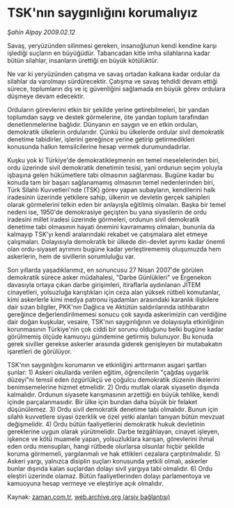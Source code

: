 # TSK'nın saygınlığını korumalıyız

*Şahin Alpay 2009.02.12*

<tr><td class="metin" colspan="2" style="padding-top: 20px; padding-left: 5px; padding-right: 10px;">Savaş, yeryüzünden silinmesi gereken, insanoğlunun kendi kendine karşı işlediği suçların en büyüğüdür. Tabancadan kitle imha silahlarına kadar bütün silahlar, insanların ürettiği en büyük kötülüktür.</td></tr><tr><td class="metin" colspan="2" style="padding-top: 20px; padding-left: 5px; padding-right: 10px;"><p> Ne var ki yeryüzünden çatışma ve savaş ortadan kalkana kadar ordular da silahlar da varolmayı sürdürecektir. Çatışma ve savaş tehdidi devam ettiği sürece, toplumların dış ve iç güvenliğini sağlamada en büyük görev ordulara düşmeye devam edecektir. 
<p>Orduların görevlerini etkin bir şekilde yerine getirebilmeleri, bir yandan toplumdan saygı ve destek görmelerine, öte yandan toplum tarafından denetlenmelerine bağlıdır. Dünyanın en saygın ve en etkin orduları, demokratik ülkelerin ordularıdır. Çünkü bu ülkelerde ordular sivil demokratik denetime tabidirler, işlerini gereğince yerine getirip getirmedikleri konusunda halkın temsilcilerine hesap vermek durumundadırlar.
<p>Kuşku yok ki Türkiye'de demokratikleşmenin en temel meselelerinden biri, ordu üzerinde sivil demokratik denetimin tesisi, yani ordunun seçim yoluyla işbaşına gelen hükümetlere tabi olmasının sağlanması. Bugüne kadar bu konuda tam bir başarı sağlanamamış olmasının temel nedenlerinden biri, Türk Silahlı Kuvvetleri'nde (TSK) görev yapan subayların, kendilerini halk iradesinin üzerinde yetkilere sahip, ülkenin ve devletin gerçek sahipleri olarak görmelerini telkin eden bir anlayışla eğitilmiş olmaları. Başka bir temel nedeni ise, 1950'de demokrasiye geçişten bu yana siyasilerin de ordu iradesini millet iradesi üzerinde görmeleri, ordunun sivil demokratik denetime tabi olmasının hayati önemini kavramamış olmaları, bununla da kalmayıp TSK'yı kendi aralarındaki rekabet ve çatışmalara alet etmeye çalışmaları. Dolayısıyla demokratik bir ülkede din-devlet ayrımı kadar önemli olan ordu-siyaset ayrımını bugüne kadar yerleştirememiş oluşumuzda hem askerlerin, hem de sivillerin sorumluluğu var. 
<p>Son yıllarda yaşadıklarımız, en sonuncusu 27 Nisan 2007'de görülen demokratik sürece asker müdahalesi, "Darbe Günlükleri" ve Ergenekon davasıyla ortaya çıkan darbe girişimleri, itiraflarla aydınlanan JİTEM cinayetleri, yolsuzluğa karıştıkları için ceza alan yüksek rütbeli komutanlar, kimi askerlerle kimi medya patronu işadamları arasındaki karanlık ilişkilere dair sızan bilgiler, PKK'nın Dağlıca ve Aktütün saldırılarında istihbaratın gereğince değerlendirilmemesi sonucu çok sayıda askerimizin can verdiğine dair doğan kuşkular, vesaire, TSK'nın saygınlığının ve dolayısıyla etkinliğinin korunmasının Türkiye'nin çok ciddi bir sorunu olduğunu belki bugüne kadar görülmemiş ölçüde kamuoyu gündemine getirmiş bulunuyor. Bu konuda gerek siviller gerekse askerler arasında giderek genişleyen bir mutabakatın işaretleri de görülüyor. 
<p>TSK'nın saygınlığını korumanın ve etkinliğini arttırmanın asgari şartları şunlar: 1) Askeri okullarda verilen eğitim, öğrencilerin "çağdaş uygarlık düzeyi"ni temsil eden özgürlükçü ve çoğulcu demokratik düzenin ilkelerini benimsemelerine hizmet etmelidir. 2) Ordu mutlak olarak siyasetin dışında kalmalıdır. Ordunun siyasete karışmasının arzettiği en büyük tehlike, kendi içinde parçalanmasıdır. Bir ülke için bundan daha büyük bir felaket düşünülemez. 3) Ordu sivil demokratik denetime tabi olmalıdır. Bunun için silahlı kuvvetlere siyasi özerklik ve özel yetki alanları tanıyan bütün mevzuat değişmelidir. 4) Ordu bütün faaliyetlerini demokratik hukuk devletinin gereklerine uygun olarak yürütmelidir. Darbe tezgâhlayan, cinayet işleyen, işkence ve kötü muamele yapan, yolsuzluklara karışan, görevlerini ihmal eden ordu mensupları, hangi rütbede olurlarsa olsunlar hiçbir şekilde koruma görmemeli, yargılanmalı ve hak ettikleri cezalara çarptırılmalıdır. 5) Askeri yargı, yalnızca disiplin suçları konusunda yetkili olmalı, askerler bunlar dışında kalan suçlardan dolayı sivil yargıya tabi olmalıdır. 6) Ordu eleştiri üzerinde olamaz. Bütün faaliyetlerinden dolayı parlamentoya ve kamuoyuna hesap vermeye ve eleştiriye açık olmalıdır. <br/></p></p></p></p></p></td></tr>

Kaynak: [zaman.com.tr](http://zaman.com.tr/yazar.do?yazino=814223), [web.archive.org (arşiv bağlantısı)](http://web.archive.org/web/20090217235221/http://zaman.com.tr:80/yazar.do?yazino=814223)

